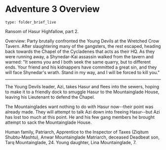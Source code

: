 # Adventure 3 Overview
 
```ccard
type: folder_brief_live
```


Ransom of Hasur Highfallow, part 2.

Overview:
Party brutally confronted the Young Devils at the Wretched Crow Tavern. After slaughtering many of the gangsters, the rest escaped, heading back towards the Chapel of the Cycladenes that acts as their HQ.
As they were running away, a Shynedar-Kai assassin walked from the tavern and warned:
"It seems you and I both seek the same quarry, but to different ends. Your friend and his kidnappers have committed a great sin, and they will face Shynedar's wrath. Stand in my way, and I will be forced to kill you."

---

The Young Devils leader, Azi, takes Hasur and flees into the sewers, hoping to make it to a friendly dock to smuggle Hasur to the Mountainglade House, leaving his Lieutenant to defend the Chapel.

The Mountainglades want nothing to do with Hasur now--their point was already made. They will attempt to talk Azi down into freeing Hasur--but Azi has lost too much at this point. He and his few gang members he brought attempt to sack the Mountainglade House.

Human family,
Patriarch, Apprentice to the Inspector of Taxes (Ziqitum Shubtu-Mashtu), Anwar Mountainglade
Matriarch, deceased
Deadbeat son, Tarq Mountainglade, 24.
Young daughter, Lina Mountainglade, 7.
